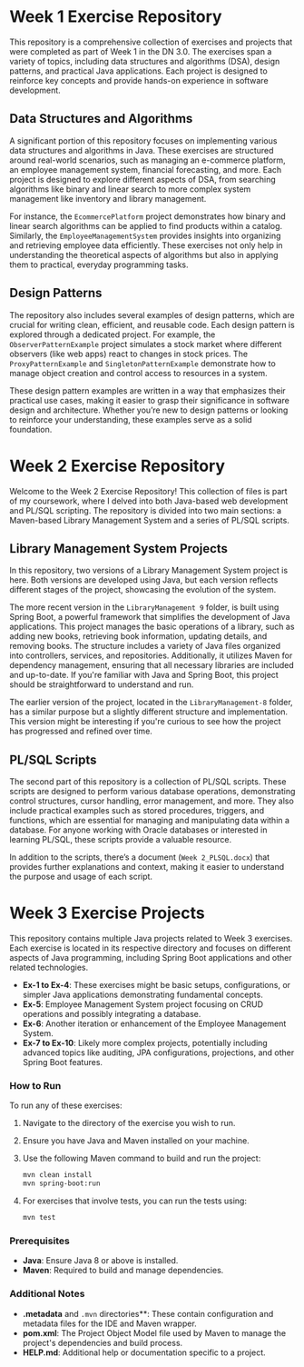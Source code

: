# Week 1 Exercise Repository

This repository is a comprehensive collection of exercises and projects that were completed as part of Week 1 in the DN 3.0. The exercises span a variety of topics, including data structures and algorithms (DSA), design patterns, and practical Java applications. Each project is designed to reinforce key concepts and provide hands-on experience in software development.

## Data Structures and Algorithms

A significant portion of this repository focuses on implementing various data structures and algorithms in Java. These exercises are structured around real-world scenarios, such as managing an e-commerce platform, an employee management system, financial forecasting, and more. Each project is designed to explore different aspects of DSA, from searching algorithms like binary and linear search to more complex system management like inventory and library management.

For instance, the `EcommercePlatform` project demonstrates how binary and linear search algorithms can be applied to find products within a catalog. Similarly, the `EmployeeManagementSystem` provides insights into organizing and retrieving employee data efficiently. These exercises not only help in understanding the theoretical aspects of algorithms but also in applying them to practical, everyday programming tasks.

## Design Patterns

The repository also includes several examples of design patterns, which are crucial for writing clean, efficient, and reusable code. Each design pattern is explored through a dedicated project. For example, the `ObserverPatternExample` project simulates a stock market where different observers (like web apps) react to changes in stock prices. The `ProxyPatternExample` and `SingletonPatternExample` demonstrate how to manage object creation and control access to resources in a system.

These design pattern examples are written in a way that emphasizes their practical use cases, making it easier to grasp their significance in software design and architecture. Whether you’re new to design patterns or looking to reinforce your understanding, these examples serve as a solid foundation.
 

# Week 2 Exercise Repository

Welcome to the Week 2 Exercise Repository! This collection of files is part of my coursework, where I delved into both Java-based web development and PL/SQL scripting. The repository is divided into two main sections: a Maven-based Library Management System and a series of PL/SQL scripts.

## Library Management System Projects

In this repository, two versions of a Library Management System project is here. Both versions are developed using Java, but each version reflects different stages of the project, showcasing the evolution of the system.

The more recent version in the `LibraryManagement 9` folder, is built using Spring Boot, a powerful framework that simplifies the development of Java applications. This project manages the basic operations of a library, such as adding new books, retrieving book information, updating details, and removing books. The structure includes a variety of Java files organized into controllers, services, and repositories. Additionally, it utilizes Maven for dependency management, ensuring that all necessary libraries are included and up-to-date. If you're familiar with Java and Spring Boot, this project should be straightforward to understand and run.

The earlier version of the project, located in the `LibraryManagement-8` folder, has a similar purpose but a slightly different structure and implementation. This version might be interesting if you're curious to see how the project has progressed and refined over time.

## PL/SQL Scripts

The second part of this repository is a collection of PL/SQL scripts. These scripts are designed to perform various database operations, demonstrating control structures, cursor handling, error management, and more. They also include practical examples such as stored procedures, triggers, and functions, which are essential for managing and manipulating data within a database. For anyone working with Oracle databases or interested in learning PL/SQL, these scripts provide a valuable resource.

In addition to the scripts, there’s a document (`Week 2_PLSQL.docx`) that provides further explanations and context, making it easier to understand the purpose and usage of each script.


# Week 3 Exercise Projects

This repository contains multiple Java projects related to Week 3 exercises. Each exercise is located in its respective directory and focuses on different aspects of Java programming, including Spring Boot applications and other related technologies.

- **Ex-1 to Ex-4**: These exercises might be basic setups, configurations, or simpler Java applications demonstrating fundamental concepts.
- **Ex-5**: Employee Management System project focusing on CRUD operations and possibly integrating a database.
- **Ex-6**: Another iteration or enhancement of the Employee Management System.
- **Ex-7 to Ex-10**: Likely more complex projects, potentially including advanced topics like auditing, JPA configurations, projections, and other Spring Boot features.

### How to Run

To run any of these exercises:

1. Navigate to the directory of the exercise you wish to run.
2. Ensure you have Java and Maven installed on your machine.
3. Use the following Maven command to build and run the project:

   ```sh
   mvn clean install
   mvn spring-boot:run
   ```

4. For exercises that involve tests, you can run the tests using:

   ```sh
   mvn test
   ```

### Prerequisites

- **Java**: Ensure Java 8 or above is installed.
- **Maven**: Required to build and manage dependencies.

### Additional Notes

- **.metadata** and `.mvn` directories**: These contain configuration and metadata files for the IDE and Maven wrapper.
- **pom.xml**: The Project Object Model file used by Maven to manage the project's dependencies and build process.
- **HELP.md**: Additional help or documentation specific to a project.
